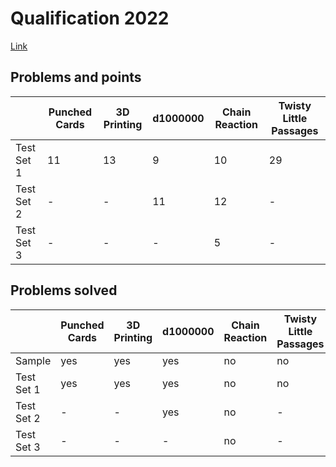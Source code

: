 # Qualification 2022

[Link](https://codingcompetitions.withgoogle.com/codejam/round/0000000000876ff1)

## Problems and points 

|            | Punched Cards | 3D Printing | d1000000 | Chain Reaction | Twisty Little Passages |
| ---        | ---           | ---         | ---      | ---            | ---                    |
| Test Set 1 | 11            | 13          | 9        | 10             | 29                     |
| Test Set 2 | -             | -           | 11       | 12             | -                      |
| Test Set 3 | -             | -           | -        | 5              | -                      |

## Problems solved 

|            | Punched Cards | 3D Printing | d1000000 | Chain Reaction | Twisty Little Passages |
| ---        | ---           | ---         | ---      | ---            | ---                    |
| Sample     | yes           | yes         | yes      | no             | no                     |
| Test Set 1 | yes           | yes         | yes      | no             | no                     |
| Test Set 2 | -             | -           | yes      | no             | -                     |
| Test Set 3 | -             | -           | -        | no             | -                      |